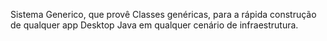 Sistema Generico, que provê Classes genéricas, para a rápida construção de qualquer app Desktop Java em qualquer cenário de infraestrutura.  
